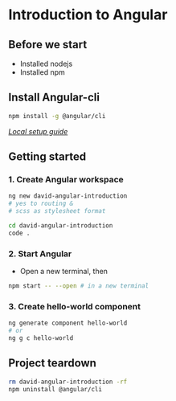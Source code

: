# Introduction to Angular

## Before we start

-   Installed nodejs
-   Installed npm

## Install Angular-cli

```sh
npm install -g @angular/cli
```

[_Local setup guide_](https://angular.io/guide/setup-local)

## Getting started

### 1. Create Angular workspace

```sh
ng new david-angular-introduction
# yes to routing &
# scss as stylesheet format

cd david-angular-introduction
code .
```

### 2. Start Angular

-   Open a new terminal, then

```sh
npm start -- --open # in a new terminal
```

### 3. Create hello-world component

```sh
ng generate component hello-world
# or
ng g c hello-world
```

## Project teardown

```sh
rm david-angular-introduction -rf
npm uninstall @angular/cli
```
